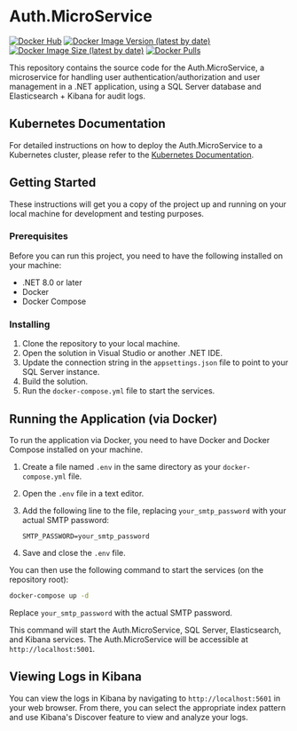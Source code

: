 # Auth.MicroService

[![Docker Hub](https://img.shields.io/badge/Docker%20Hub-Auth.MicroService-blue)](https://hub.docker.com/r/duartefernandes/auth-microservice)
[![Docker Image Version (latest by date)](https://img.shields.io/docker/v/duartefernandes/auth-microservice?label=version)](https://hub.docker.com/r/duartefernandes/auth-microservice)
[![Docker Image Size (latest by date)](https://img.shields.io/docker/image-size/duartefernandes/auth-microservice?label=size)](https://hub.docker.com/r/duartefernandes/auth-microservice)
[![Docker Pulls](https://img.shields.io/docker/pulls/duartefernandes/auth-microservice)](https://hub.docker.com/r/duartefernandes/auth-microservice)

This repository contains the source code for the Auth.MicroService, a microservice for handling user authentication/authorization and user management in a .NET application, using a SQL Server database and Elasticsearch + Kibana for audit logs.

## Kubernetes Documentation

For detailed instructions on how to deploy the Auth.MicroService to a Kubernetes cluster, please refer to the [Kubernetes Documentation](KUBERNETES.md).


## Getting Started

These instructions will get you a copy of the project up and running on your local machine for development and testing purposes.

### Prerequisites

Before you can run this project, you need to have the following installed on your machine:

- .NET 8.0 or later
- Docker
- Docker Compose

### Installing

1. Clone the repository to your local machine.
2. Open the solution in Visual Studio or another .NET IDE.
3. Update the connection string in the `appsettings.json` file to point to your SQL Server instance.
4. Build the solution.
5. Run the `docker-compose.yml` file to start the services.

## Running the Application (via Docker)


To run the application via Docker, you need to have Docker and Docker Compose installed on your machine. 

1. Create a file named `.env` in the same directory as your `docker-compose.yml` file.
2. Open the `.env` file in a text editor.
3. Add the following line to the file, replacing `your_smtp_password` with your actual SMTP password:

    ```
    SMTP_PASSWORD=your_smtp_password

4. Save and close the `.env` file.

You can then use the following command to start the services (on the repository root):

```bash
docker-compose up -d
```

Replace `your_smtp_password` with the actual SMTP password.

This command will start the Auth.MicroService, SQL Server, Elasticsearch, and Kibana services. The Auth.MicroService will be accessible at `http://localhost:5001`.

## Viewing Logs in Kibana

You can view the logs in Kibana by navigating to `http://localhost:5601` in your web browser. From there, you can select the appropriate index pattern and use Kibana's Discover feature to view and analyze your logs.
